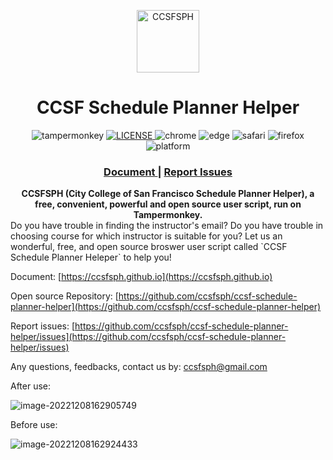<p align="center">
  <a href="https://github.com/ccsfsph/ccsf-schedule-planner-helper" title="click to access">
    <img width="100" height="100" src="https://ccsf.collegescheduler.com/favicon.ico" alt="CCSFSPH">
  </a>
</p>
<h1 align="center">CCSF Schedule Planner Helper</h1>

<p align="center">
  <img src="https://img.shields.io/badge/TamperMonkey-v4.13-brightgreen.svg?style=flat-square" alt="tampermonkey">
  <a href="LICENSE">
    <img src="https://img.shields.io/badge/license-GPLv3.0-lightgrey.svg?style=flat-square" alt="LICENSE">
  </a>
  <img src="https://img.shields.io/badge/Chrome->= 31-brightgreen.svg?style=flat-square" alt="chrome">
  <img src="https://img.shields.io/badge/Edge->= 79-brightgreen.svg?style=flat-square" alt="edge">
  <img src="https://img.shields.io/badge/Safari->= 6-brightgreen.svg?style=flat-square" alt="safari">
  <img src="https://img.shields.io/badge/Firefox->= 52-brightgreen.svg?style=flat-square" alt="firefox">
  <img src="https://img.shields.io/badge/Platform-Windows%20%7C%20Mac%20%7C%20Linux-blue.svg?style=flat-square" alt="platform">
</p>


<div align="center">
  <h3>
    <a href="https://ccsfsph.github.io/">
      Document
    </a>
    <span> | </span>
    <a href="https://github.com/ccsfsph/ccsf-schedule-planner-helper/issues">
      Report Issues
    </a>
  </h3>
</div>

<div align="center">
  <strong>CCSFSPH (City College of San Francisco Schedule Planner Helper), a free, convenient, powerful and open source user script, run on Tampermonkey.</strong><br>
</div>
Do you have trouble in finding the instructor's email? Do you have trouble in choosing course for which instructor is suitable for you? Let us an wonderful, free, and open source broswer user script called `CCSF Schedule Planner Heleper` to help you! 

Document: [https://ccsfsph.github.io](https://ccsfsph.github.io)

Open source Repository: [https://github.com/ccsfsph/ccsf-schedule-planner-helper](https://github.com/ccsfsph/ccsf-schedule-planner-helper)

Report issues: [https://github.com/ccsfsph/ccsf-schedule-planner-helper/issues](https://github.com/ccsfsph/ccsf-schedule-planner-helper/issues)

Any questions, feedbacks, contact us by: [ccsfsph@gmail.com](mailto:ccsfsph@gmail.com)

After use:

![image-20221208162905749](https://ccsfsph.github.io/pictures/ccsf-schedule-planner-helper/image-20221208162905749.png)

Before use:

![image-20221208162924433](https://ccsfsph.github.io/pictures/ccsf-schedule-planner-helper/image-20221208162924433.png)

